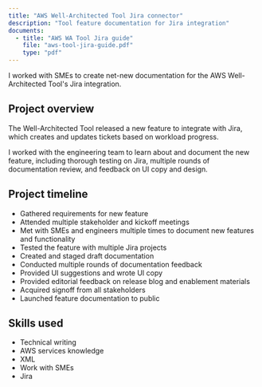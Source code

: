 ```yaml
---
title: "AWS Well-Architected Tool Jira connector"
description: "Tool feature documentation for Jira integration"
documents:
  - title: "AWS WA Tool Jira guide"
    file: "aws-tool-jira-guide.pdf"
    type: "pdf"
---
```


I worked with SMEs to create net-new documentation for the AWS Well-Architected Tool's Jira integration.

## Project overview

The Well-Architected Tool released a new feature to integrate with Jira, which creates and updates tickets based on workload progress.

I worked with the engineering team to learn about and document the new feature, including thorough testing on Jira, multiple rounds of documentation review, and feedback on UI copy and design.

## Project timeline

- Gathered requirements for new feature
- Attended multiple stakeholder and kickoff meetings
- Met with SMEs and engineers multiple times to document new features and functionality
- Tested the feature with multiple Jira projects
- Created and staged draft documentation
- Conducted multiple rounds of documentation feedback
- Provided UI suggestions and wrote UI copy
- Provided editorial feedback on release blog and enablement materials
- Acquired signoff from all stakeholders
- Launched feature documentation to public

## Skills used

- Technical writing
- AWS services knowledge
- XML
- Work with SMEs
- Jira
